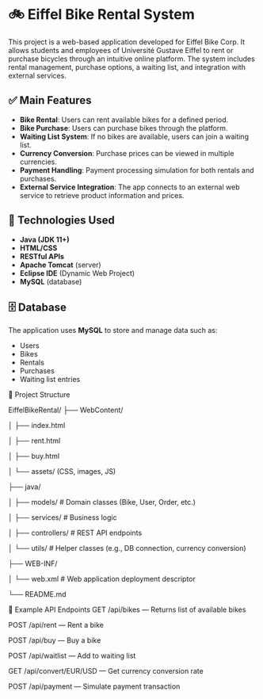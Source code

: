 # 🚲 Eiffel Bike Rental System

This project is a web-based application developed for Eiffel Bike Corp. It allows students and employees of Université Gustave Eiffel to rent or purchase bicycles through an intuitive online platform. The system includes rental management, purchase options, a waiting list, and integration with external services.

## ✅ Main Features

- **Bike Rental**: Users can rent available bikes for a defined period.
- **Bike Purchase**: Users can purchase bikes through the platform.
- **Waiting List System**: If no bikes are available, users can join a waiting list.
- **Currency Conversion**: Purchase prices can be viewed in multiple currencies.
- **Payment Handling**: Payment processing simulation for both rentals and purchases.
- **External Service Integration**: The app connects to an external web service to retrieve product information and prices.

## 🧰 Technologies Used

- **Java (JDK 11+)**
- **HTML/CSS**
- **RESTful APIs**
- **Apache Tomcat** (server)
- **Eclipse IDE** (Dynamic Web Project)
- **MySQL** (database)

## 🗄️ Database

The application uses **MySQL** to store and manage data such as:

- Users
- Bikes
- Rentals
- Purchases
- Waiting list entries

📂 Project Structure

EiffelBikeRental/
├── WebContent/

│   ├── index.html

│   ├── rent.html

│   ├── buy.html

│   └── assets/ (CSS, images, JS)

├── java/

│   ├── models/         # Domain classes (Bike, User, Order, etc.)

│   ├── services/       # Business logic

│   ├── controllers/    # REST API endpoints

│   └── utils/          # Helper classes (e.g., DB connection, currency conversion)

├── WEB-INF/

│   └── web.xml         # Web application deployment descriptor

└── README.md

🔌 Example API Endpoints
GET /api/bikes — Returns list of available bikes

POST /api/rent — Rent a bike

POST /api/buy — Buy a bike

POST /api/waitlist — Add to waiting list

GET /api/convert/EUR/USD — Get currency conversion rate

POST /api/payment — Simulate payment transaction
